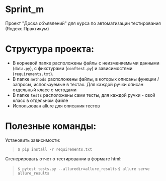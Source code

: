 # Sprint_m
Проект "Доска объявлений" для курса по автоматизации тестирования (Яндекс.Практикум)

# Структура проекта:
- В корневой папке расположены файлы с неизменяемыми данными (`data.py`), с фикстурами (`conftest.py`) и зависимостями (`requirements.txt`).
- В папке `methods` расположены файлы, в которых описаны функции / запросы, используемые в тестах. Для каждой ручки описан отдельный класс с методами 
- В папке `tests` расположены сами тесты, для каждой ручки - свой класс в отдельном файле 
- Использован allure для описания тестов

# Полезные команды:
Установить зависимости:
> `$ pip install -r requirements.txt`

Сгенерировать отчет о тестировании в формате html: 
> `$ pytest tests.py --alluredir=allure_results`
> `$ allure serve allure_results`
